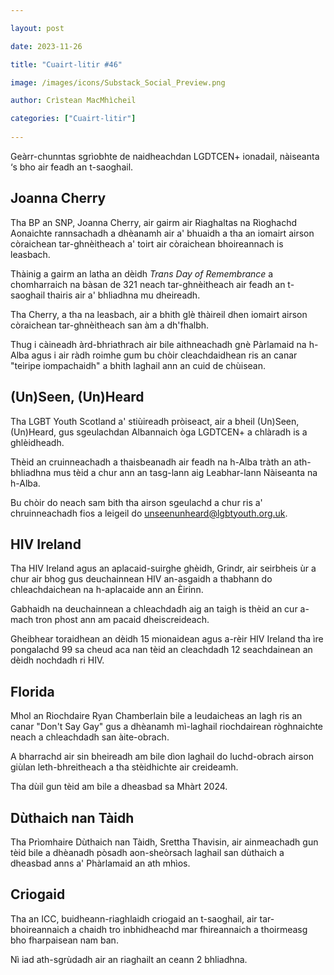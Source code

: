 ```yaml
---

layout: post

date: 2023-11-26

title: "Cuairt-litir #46"

image: /images/icons/Substack_Social_Preview.png

author: Crìstean MacMhìcheil

categories: ["Cuairt-litir"]
  
---
```


Geàrr-chunntas sgrìobhte de naidheachdan LGDTCEN+ ionadail, nàiseanta ‘s bho air feadh an t-saoghail.

## Joanna Cherry

Tha BP an SNP, Joanna Cherry, air gairm air Riaghaltas na Rìoghachd Aonaichte rannsachadh a dhèanamh air a' bhuaidh a tha an iomairt airson còraichean tar-ghnèitheach a' toirt air còraichean bhoireannach is leasbach.

Thàinig a gairm an latha an dèidh _Trans Day of Remembrance_ a chomharraich na bàsan de 321 neach tar-ghnèitheach air feadh an t-saoghail thairis air a' bhliadhna mu dheireadh.

Tha Cherry, a tha na leasbach, air a bhith glè thàireil dhen iomairt airson còraichean tar-ghnèitheach san àm a dh'fhalbh.

Thug i càineadh àrd-bhriathrach air bile aithneachadh gnè Pàrlamaid na h-Alba agus i air ràdh roimhe gum bu chòir cleachdaidhean ris an canar "teiripe iompachaidh" a bhith laghail ann an cuid de chùisean.

## (Un)Seen, (Un)Heard

Tha LGBT Youth Scotland a' stiùireadh pròiseact, air a bheil (Un)Seen, (Un)Heard, gus sgeulachdan Albannaich òga LGDTCEN+ a chlàradh is a ghlèidheadh.

Thèid an cruinneachadh a thaisbeanadh air feadh na h-Alba tràth an ath-bhliadhna mus tèid a chur ann an tasg-lann aig Leabhar-lann Nàiseanta na h-Alba.

Bu chòir do neach sam bith tha airson sgeulachd a chur ris a' chruinneachadh fios a leigeil do unseenunheard@lgbtyouth.org.uk.

## HIV Ireland

Tha HIV Ireland agus an aplacaid-suirghe ghèidh, Grindr, air seirbheis ùr a chur air bhog gus deuchainnean HIV an-asgaidh a thabhann do chleachdaichean na h-aplacaide ann an Èirinn.

Gabhaidh na deuchainnean a chleachdadh aig an taigh is thèid an cur a-mach tron phost ann am pacaid dheiscreideach.

Gheibhear toraidhean an dèidh 15 mionaidean agus a-rèir HIV Ireland tha ìre pongalachd 99 sa cheud aca nan tèid an cleachdadh 12 seachdainean an dèidh nochdadh ri HIV.


## Florida

Mhol an Riochdaire Ryan Chamberlain bile a leudaicheas an lagh ris an canar "Don't Say Gay" gus a dhèanamh mì-laghail riochdairean ròghnaichte neach a chleachdadh san àite-obrach.

A bharrachd air sin bheireadh am bile dìon laghail do luchd-obrach airson giùlan leth-bhreitheach a tha stèidhichte air creideamh.

Tha dùil gun tèid am bile a dheasbad sa Mhàrt 2024.

## Dùthaich nan Tàidh

Tha Prìomhaire Dùthaich nan Tàidh, Srettha Thavisin, air ainmeachadh gun tèid bile a dhèanadh pòsadh aon-sheòrsach laghail san dùthaich a dheasbad anns a' Phàrlamaid an ath mhìos.

## Criogaid

Tha an ICC, buidheann-riaghlaidh criogaid an t-saoghail, air tar-bhoireannaich a chaidh tro inbhidheachd mar fhireannaich a thoirmeasg bho fharpaisean nam ban.

Nì iad ath-sgrùdadh air an riaghailt an ceann 2 bhliadhna. 